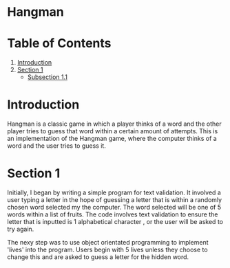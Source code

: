 # Hangman

# Table of Contents
1. [Introduction](#introduction)
2. [Section 1](#section-1)
    - [Subsection 1.1](#subsection-1.1)



# Introduction
Hangman is a classic game in which a player thinks of a word and the other player tries to guess that word within a certain amount of attempts.
This is an implementation of the Hangman game, where the computer thinks of a word and the user tries to guess it. 

# Section 1
Initially, I began by writing a simple program for text validation. It involved a user typing a letter in the hope of guessing a letter that is within a randomly chosen word selected my the computer. The word selected will be one of 5 words within a list of fruits.  The code involves text validation to ensure the letter that is inputted is 1 alphabetical character , or the user will be asked to try again.

The nexy step was to use object orientated programming to implement 'lives' into the program. Users begin with 5 lives unless they choose to change this and are asked to guess a letter for the hidden word. 
